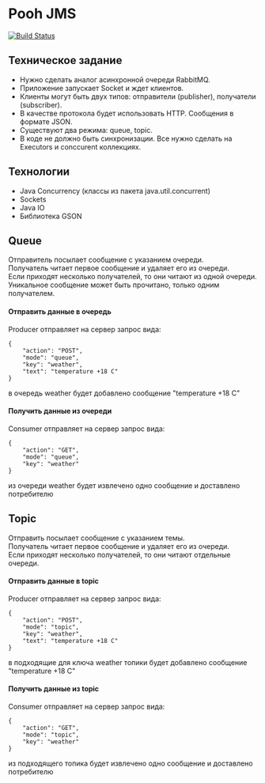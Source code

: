 <h1>Pooh JMS</h1>

[![Build Status](https://travis-ci.org/ReyBos/job4j_pooh.svg?branch=master)](https://travis-ci.org/ReyBos/job4j_pooh) &nbsp;&nbsp;
<!--[![codecov](https://codecov.io/gh/ReyBos/job4j_pooh/branch/master/graph/badge.svg?token=X84OHVPF4U)](https://codecov.io/gh/ReyBos/job4j_pooh)-->

<h2>Техническое задание</h2>
<ul>
    <li>Нужно сделать аналог асинхронной очереди RabbitMQ.</li>
    <li>Приложение запускает Socket и ждет клиентов.</li>
    <li>Клиенты могут быть двух типов: отправители (publisher), получатели (subscriber).</li>
    <li>В качестве протокола будет использовать HTTP. Сообщения в формате JSON.</li>
    <li>Существуют два режима: queue, topic.</li>
    <li>В коде не должно быть синхронизации. Все нужно сделать на Executors и conccurent коллекциях.</li>
</ul>

<h2>Технологии</h2>
<ul>
    <li>Java Concurrency (классы из пакета java.util.concurrent)</li>
    <li>Sockets</li>
    <li>Java IO</li>
    <li>Библиотека GSON</li>
</ul>

<h2>Queue</h2>
<p>
    Отправитель посылает сообщение с указанием очереди.<br>
    Получатель читает первое сообщение и удаляет его из очереди. <br>
    Если приходят несколько получателей, то они читают из одной очереди. <br>
    Уникальное сообщение может быть прочитано, только одним получателем.
</p>
<h4>Отправить данные в очередь</h4>
<p>
    Producer отправляет на сервер запрос вида:
    <pre><code>{
    "action": "POST",
    "mode": "queue",
    "key": "weather",
    "text": "temperature +18 C"
}</code></pre>
    в очередь weather будет добавлено сообщение "temperature +18 C"<br>
<h4>Получить данные из очереди</h4>
<p>
    Consumer отправляет на сервер запрос вида:
    <pre><code>{
    "action": "GET",
    "mode": "queue",
    "key": "weather"
}</code></pre>
    из очереди weather будет извлечено одно сообщение и доставлено потребителю<br>

<h2>Topic</h2>
<p>
    Отправить посылает сообщение с указанием темы.<br>
    Получатель читает первое сообщение и удаляет его из очереди. <br>
    Если приходят несколько получателей, то они читают отдельные очереди.
</p>
<h4>Отправить данные в topic</h4>
<p>
    Producer отправляет на сервер запрос вида:
    <pre><code>{
    "action": "POST",
    "mode": "topic",
    "key": "weather",
    "text": "temperature +18 C"
}</code></pre>
    в подходящие для ключа weather топики будет добавлено сообщение "temperature +18 C"<br>
<h4>Получить данные из topic</h4>
<p>
    Consumer отправляет на сервер запрос вида:
    <pre><code>{
    "action": "GET",
    "mode": "topic",
    "key": "weather"
}</code></pre>
    из подходящего топика будет извлечено одно сообщение и доставлено потребителю<br>
